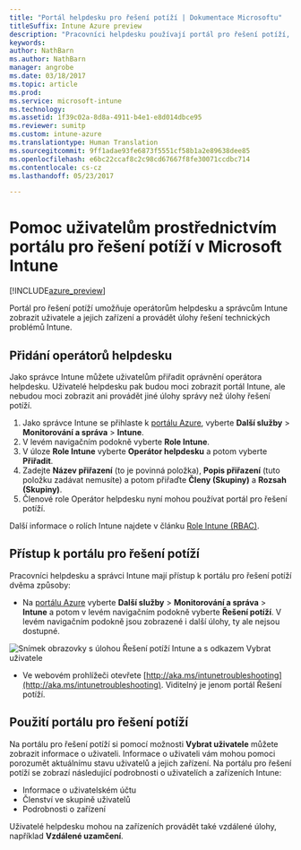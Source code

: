 ```yaml
---
title: "Portál helpdesku pro řešení potíží | Dokumentace Microsoftu"
titleSuffix: Intune Azure preview
description: "Pracovníci helpdesku používají portál pro řešení potíží, aby pomohli uživatelům s řešením technických problémů."
keywords: 
author: NathBarn
ms.author: NathBarn
manager: angrobe
ms.date: 03/18/2017
ms.topic: article
ms.prod: 
ms.service: microsoft-intune
ms.technology: 
ms.assetid: 1f39c02a-8d8a-4911-b4e1-e8d014dbce95
ms.reviewer: sumitp
ms.custom: intune-azure
ms.translationtype: Human Translation
ms.sourcegitcommit: 9ff1adae93fe6873f5551cf58b1a2e89638dee85
ms.openlocfilehash: e6bc22ccaf8c2c98cd67667f8fe30071ccdbc714
ms.contentlocale: cs-cz
ms.lasthandoff: 05/23/2017

---
```

# <a name="help-users-with-the-troubleshooting-portal-in-microsoft-intune"></a>Pomoc uživatelům prostřednictvím portálu pro řešení potíží v Microsoft Intune

[!INCLUDE[azure_preview](./includes/azure_preview.md)]

Portál pro řešení potíží umožňuje operátorům helpdesku a správcům Intune zobrazit uživatele a jejich zařízení a provádět úlohy řešení technických problémů Intune.

## <a name="add-help-desk-operators"></a>Přidání operátorů helpdesku
Jako správce Intune můžete uživatelům přiřadit oprávnění operátora helpdesku. Uživatelé helpdesku pak budou moci zobrazit portál Intune, ale nebudou moci zobrazit ani provádět jiné úlohy správy než úlohy řešení potíží.

1. Jako správce Intune se přihlaste k [portálu Azure](https:portal.azure.com), vyberte **Další služby** > **Monitorování a správa** > **Intune**.
2. V levém navigačním podokně vyberte **Role Intune**.
3. V úloze **Role Intune** vyberte **Operátor helpdesku** a potom vyberte **Přiřadit**.
4. Zadejte **Název přiřazení** (to je povinná položka), **Popis přiřazení** (tuto položku zadávat nemusíte) a potom přiřaďte **Členy (Skupiny)** a **Rozsah (Skupiny)**.
5. Členové role Operátor helpdesku nyní mohou používat portál pro řešení potíží.

Další informace o rolích Intune najdete v článku [Role Intune (RBAC)](role-based-access-control.md).

## <a name="access-the-troubleshooting-portal"></a>Přístup k portálu pro řešení potíží

Pracovníci helpdesku a správci Intune mají přístup k portálu pro řešení potíží dvěma způsoby:
- Na [portálu Azure](https://portal.azure.com) vyberte **Další služby** > **Monitorování a správa** > **Intune** a potom v levém navigačním podokně vyberte **Řešení potíží**. V levém navigačním podokně jsou zobrazené i další úlohy, ty ale nejsou dostupné.

![Snímek obrazovky s úlohou Řešení potíží Intune a s odkazem Vybrat uživatele](media/help-desk-user.png)
- Ve webovém prohlížeči otevřete [http://aka.ms/intunetroubleshooting](http://aka.ms/intunetroubleshooting). Viditelný je jenom portál Řešení potíží.

## <a name="use-the-troubleshooting-portal"></a>Použití portálu pro řešení potíží

Na portálu pro řešení potíží si pomocí možnosti **Vybrat uživatele** můžete zobrazit informace o uživateli. Informace o uživateli vám mohou pomoci porozumět aktuálnímu stavu uživatelů a jejich zařízení. Na portálu pro řešení potíží se zobrazí následující podrobnosti o uživatelích a zařízeních Intune:
- Informace o uživatelském účtu
- Členství ve skupině uživatelů
- Podrobnosti o zařízení

Uživatelé helpdesku mohou na zařízeních provádět také vzdálené úlohy, například **Vzdálené uzamčení**.

